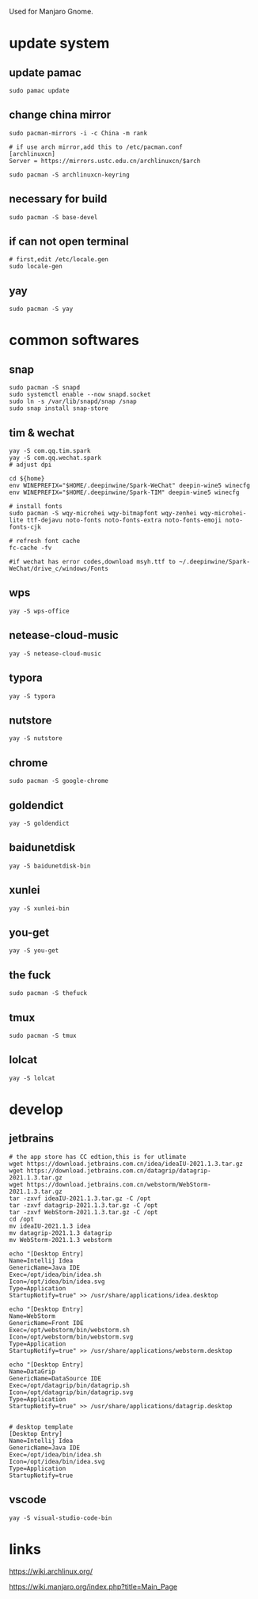 Used for Manjaro Gnome.



<!--more-->

# update system

## update pamac

```shell
sudo pamac update
```

## change china mirror

```shell
sudo pacman-mirrors -i -c China -m rank

# if use arch mirror,add this to /etc/pacman.conf
[archlinuxcn]
Server = https://mirrors.ustc.edu.cn/archlinuxcn/$arch

sudo pacman -S archlinuxcn-keyring
```
## necessary for build

```shell
sudo pacman -S base-devel
```

## if can not open terminal

```shell
# first,edit /etc/locale.gen
sudo locale-gen
```

## yay

```shell
sudo pacman -S yay
```

# common softwares

## snap

```shell
sudo pacman -S snapd
sudo systemctl enable --now snapd.socket
sudo ln -s /var/lib/snapd/snap /snap
sudo snap install snap-store
```

## tim & wechat

```shell
yay -S com.qq.tim.spark
yay -S com.qq.wechat.spark
# adjust dpi

cd ${home}
env WINEPREFIX="$HOME/.deepinwine/Spark-WeChat" deepin-wine5 winecfg
env WINEPREFIX="$HOME/.deepinwine/Spark-TIM" deepin-wine5 winecfg

# install fonts
sudo pacman -S wqy-microhei wqy-bitmapfont wqy-zenhei wqy-microhei-lite ttf-dejavu noto-fonts noto-fonts-extra noto-fonts-emoji noto-fonts-cjk

# refresh font cache
fc-cache -fv

#if wechat has error codes,download msyh.ttf to ~/.deepinwine/Spark-WeChat/drive_c/windows/Fonts
```



## wps

```
yay -S wps-office
```

## netease-cloud-music

```shell
yay -S netease-cloud-music
```

## typora

```shell
yay -S typora
```

## nutstore

```shell
yay -S nutstore
```

## chrome

```text
sudo pacman -S google-chrome
```

## goldendict

```text
yay -S goldendict
```

## baidunetdisk

```text
yay -S baidunetdisk-bin 
```

## xunlei

```text
yay -S xunlei-bin
```

## you-get

```text
yay -S you-get
```

## the fuck

```text
sudo pacman -S thefuck
```

## tmux

```text
sudo pacman -S tmux
```

## lolcat

```text
yay -S lolcat
```

# develop

## jetbrains

```shell
# the app store has CC edtion,this is for utlimate
wget https://download.jetbrains.com.cn/idea/ideaIU-2021.1.3.tar.gz
wget https://download.jetbrains.com.cn/datagrip/datagrip-2021.1.3.tar.gz
wget https://download.jetbrains.com.cn/webstorm/WebStorm-2021.1.3.tar.gz
tar -zxvf ideaIU-2021.1.3.tar.gz -C /opt
tar -zxvf datagrip-2021.1.3.tar.gz -C /opt
tar -zxvf WebStorm-2021.1.3.tar.gz -C /opt
cd /opt
mv ideaIU-2021.1.3 idea
mv datagrip-2021.1.3 datagrip
mv WebStorm-2021.1.3 webstorm

echo "[Desktop Entry]                                                                    
Name=Intellij Idea
GenericName=Java IDE
Exec=/opt/idea/bin/idea.sh
Icon=/opt/idea/bin/idea.svg
Type=Application
StartupNotify=true" >> /usr/share/applications/idea.desktop

echo "[Desktop Entry]                                                                    
Name=WebStorm
GenericName=Front IDE
Exec=/opt/webstorm/bin/webstorm.sh
Icon=/opt/webstorm/bin/webstorm.svg
Type=Application
StartupNotify=true" >> /usr/share/applications/webstorm.desktop

echo "[Desktop Entry]                                                                    
Name=DataGrip
GenericName=DataSource IDE
Exec=/opt/datagrip/bin/datagrip.sh
Icon=/opt/datagrip/bin/datagrip.svg
Type=Application
StartupNotify=true" >> /usr/share/applications/datagrip.desktop


# desktop template
[Desktop Entry]
Name=Intellij Idea
GenericName=Java IDE
Exec=/opt/idea/bin/idea.sh
Icon=/opt/idea/bin/idea.svg
Type=Application
StartupNotify=true
```

## vscode

```shell
yay -S visual-studio-code-bin
```



# links

https://wiki.archlinux.org/

https://wiki.manjaro.org/index.php?title=Main_Page



